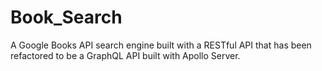 # Book_Search
A Google Books API search engine built with a RESTful API that has been refactored to be a GraphQL API built with Apollo Server.
